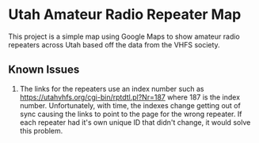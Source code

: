 # Utah Amateur Radio Repeater Map
This project is a simple map using Google Maps to show amateur radio repeaters across Utah based off the data from the VHFS society. 

## Known Issues
1. The links for the repeaters use an index number such as https://utahvhfs.org/cgi-bin/rptdtl.pl?Nr=187 where 187 is the index number. Unfortunately, with time, the indexes change getting out of sync causing the links to point to the page for the wrong repeater. If each repeater had it's own unique ID that didn't change, it would solve this problem.  

